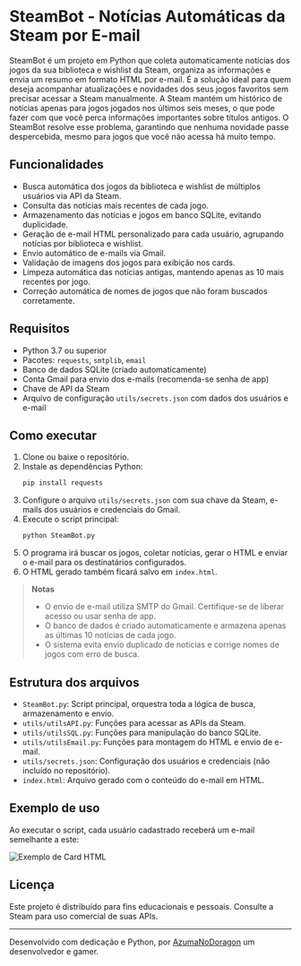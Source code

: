 # SteamBot - Notícias Automáticas da Steam por E-mail

SteamBot é um projeto em Python que coleta automaticamente notícias dos jogos da sua biblioteca e wishlist da Steam, organiza as informações e envia um resumo em formato HTML por e-mail. É a solução ideal para quem deseja acompanhar atualizações e novidades dos seus jogos favoritos sem precisar acessar a Steam manualmente.
A Steam mantém um histórico de notícias apenas para jogos jogados nos últimos seis meses, o que pode fazer com que você perca informações importantes sobre títulos antigos. O SteamBot resolve esse problema, garantindo que nenhuma novidade passe despercebida, mesmo para jogos que você não acessa há muito tempo.

## Funcionalidades

- Busca automática dos jogos da biblioteca e wishlist de múltiplos usuários via API da Steam.
- Consulta das notícias mais recentes de cada jogo.
- Armazenamento das notícias e jogos em banco SQLite, evitando duplicidade.
- Geração de e-mail HTML personalizado para cada usuário, agrupando notícias por biblioteca e wishlist.
- Envio automático de e-mails via Gmail.
- Validação de imagens dos jogos para exibição nos cards.
- Limpeza automática das notícias antigas, mantendo apenas as 10 mais recentes por jogo.
- Correção automática de nomes de jogos que não foram buscados corretamente.

## Requisitos

- Python 3.7 ou superior
- Pacotes: `requests`, `smtplib`, `email`
- Banco de dados SQLite (criado automaticamente)
- Conta Gmail para envio dos e-mails (recomenda-se senha de app)
- Chave de API da Steam
- Arquivo de configuração `utils/secrets.json` com dados dos usuários e e-mail

## Como executar

1. Clone ou baixe o repositório.
2. Instale as dependências Python:
   ```bash
   pip install requests
   ```
3. Configure o arquivo `utils/secrets.json` com sua chave da Steam, e-mails dos usuários e credenciais do Gmail.
4. Execute o script principal:
   ```bash
   python SteamBot.py
   ```
5. O programa irá buscar os jogos, coletar notícias, gerar o HTML e enviar o e-mail para os destinatários configurados.
6. O HTML gerado também ficará salvo em `index.html`.

> **Notas**
> - O envio de e-mail utiliza SMTP do Gmail. Certifique-se de liberar acesso ou usar senha de app.
> - O banco de dados é criado automaticamente e armazena apenas as últimas 10 notícias de cada jogo.
> - O sistema evita envio duplicado de notícias e corrige nomes de jogos com erro de busca.

## Estrutura dos arquivos

- `SteamBot.py`: Script principal, orquestra toda a lógica de busca, armazenamento e envio.
- `utils/utilsAPI.py`: Funções para acessar as APIs da Steam.
- `utils/utilsSQL.py`: Funções para manipulação do banco SQLite.
- `utils/utilsEmail.py`: Funções para montagem do HTML e envio de e-mail.
- `utils/secrets.json`: Configuração dos usuários e credenciais (não incluído no repositório).
- `index.html`: Arquivo gerado com o conteúdo do e-mail em HTML.

## Exemplo de uso

Ao executar o script, cada usuário cadastrado receberá um e-mail semelhante a este:

![Exemplo de Card HTML]()

## Licença

Este projeto é distribuído para fins educacionais e pessoais. Consulte a Steam para uso comercial de suas APIs.

---

Desenvolvido com dedicação e Python, por [AzumaNoDoragon](https://steamcommunity.com/id/AzumaNoDoragon/) um desenvolvedor e gamer.